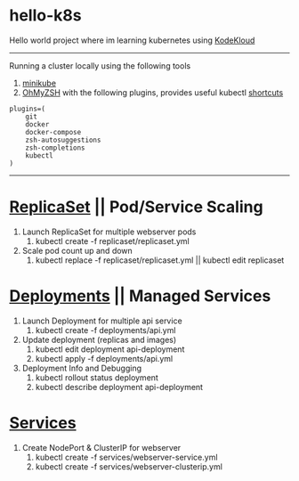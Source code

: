 # hello-k8s
Hello world project where im learning kubernetes using [KodeKloud](https://kodekloud.com/)
___

Running a cluster locally using the following tools
1. [minikube](https://minikube.sigs.k8s.io/docs/start/)
2. [OhMyZSH](https://github.com/ohmyzsh/ohmyzsh) with the following plugins, provides useful kubectl [shortcuts](https://github.com/ohmyzsh/ohmyzsh/tree/master/plugins/kubectl)
```shell
plugins=(
    git
    docker
    docker-compose
    zsh-autosuggestions
    zsh-completions
    kubectl
)
```
___

# [ReplicaSet](https://kubernetes.io/docs/concepts/workloads/controllers/replicaset/) || Pod/Service Scaling
1. Launch ReplicaSet for multiple webserver pods
   1. kubectl create -f replicaset/replicaset.yml
2. Scale pod count up and down
   1. kubectl replace -f replicaset/replicaset.yml || kubectl edit replicaset

# [Deployments](https://kubernetes.io/docs/concepts/workloads/controllers/deployment/) || Managed Services
1. Launch Deployment for multiple api service
   1. kubectl create -f deployments/api.yml
2. Update deployment (replicas and images)
   1. kubectl edit deployment api-deployment
   2. kubectl apply -f deployments/api.yml
3. Deployment Info and Debugging 
   1. kubectl rollout status deployment
   2. kubectl describe deployment api-deployment

# [Services](https://kubernetes.io/docs/concepts/services-networking/service/) 
1. Create NodePort & ClusterIP for webserver
   1. kubectl create -f services/webserver-service.yml
   1. kubectl create -f services/webserver-clusterip.yml